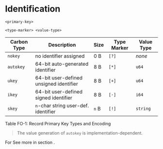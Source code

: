 # Identification

```
<primary-key>
```

```
<type-marker> <value-type>
```

Carbon Type | Description                                  | Size   | Type Marker | Value Type
------------|----------------------------------------------|--------|-------------|-------
`nokey`  | no identifier assigned    | 0 B | `[?]` | *none*
`autokey`  | 64-bit auto-generated identifier    | 8 B | `[*]` | `u64`
`ukey`   | 64-bit user-defined unsigned identifier      | 8 B | `[+]` | `u64`
`ikey`   | 64-bit user-defined signed identifier        | 8 B | `[-]` | `i64`
`skey`   |`n`-char string user-def. identifier | `n` B | `[!]` | `string`

<span class="caption">Table FO-1: Record Primary Key Types and Encoding</span>

> The value generation of `autokey` is implementation-dependent.

For See more in section []().
